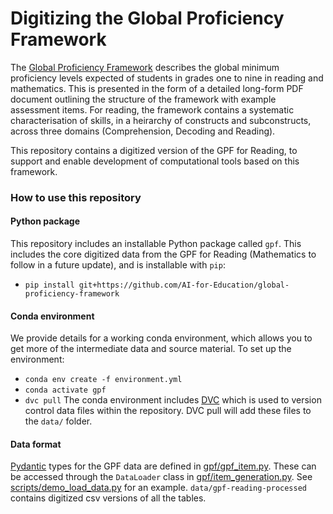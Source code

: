 # Digitizing the Global Proficiency Framework

The [Global Proficiency Framework](https://www.edu-links.org/resources/global-proficiency-framework-reading-and-mathematics) describes the global minimum proficiency levels expected of students in grades one to nine in reading and mathematics. This is presented in the form of a detailed long-form PDF document outlining the structure of the framework with example assessment items. For reading, the framework contains a systematic characterisation of skills, in a heirarchy of constructs and subconstructs, across three domains (Comprehension, Decoding and Reading). 

This repository contains a digitized version of the GPF for Reading, to support and enable development of computational tools based on this framework.

### How to use this repository

#### Python package

This repository includes an installable Python package called `gpf`. This includes the core digitized data from the GPF for Reading (Mathematics to follow in a future update), and is installable with `pip`:

- `pip install git+https://github.com/AI-for-Education/global-proficiency-framework`

#### Conda environment

We provide details for a working conda environment, which allows you to get more of the intermediate data and source material. To set up the environment:
- `conda env create -f environment.yml`
- `conda activate gpf`
- `dvc pull`
The conda environment includes [DVC](https://dvc.org/) which is used to version control data files within the repository. DVC pull will add these files to the `data/` folder. 

#### Data format

[Pydantic](https://docs.pydantic.dev/latest/) types for the GPF data are defined in [gpf/gpf_item.py](gpf/gpf_item.py). These can be accessed through the `DataLoader` class in [gpf/item_generation.py](gpf/item_generation.py). See [scripts/demo_load_data.py](scripts/demo_load_data.py) for an example. `data/gpf-reading-processed` contains digitized csv versions of all the tables. 